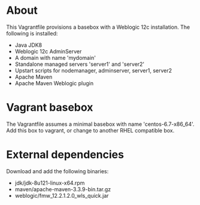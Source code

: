 # About

This Vagrantfile provisions a basebox with a Weblogic 12c installation.
The following is installed:
- Java JDK8
- Weblogic 12c AdminServer
- A domain with name 'mydomain'
- Standalone managed servers 'server1' and 'server2'
- Upstart scripts for nodemanager, adminserver, server1, server2
- Apache Maven
- Apache Maven Weblogic plugin

# Vagrant basebox

The Vagrantfile assumes a minimal basebox with name 'centos-6.7-x86_64'.
Add this box to vagrant, or change to another RHEL compatible box.

# External dependencies

Download and add the following binaries:

- jdk/jdk-8u121-linux-x64.rpm
- maven/apache-maven-3.3.9-bin.tar.gz
- weblogic/fmw_12.2.1.2.0_wls_quick.jar
